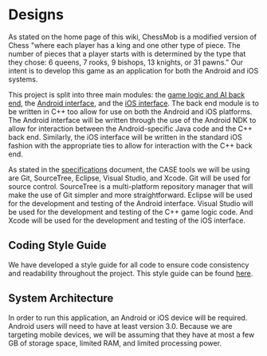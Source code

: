 # Designs #
As stated on the home page of this wiki, ChessMob is a modified version of Chess "where each player has a king and one other type of piece. The number of pieces that a player starts with is determined by the type that they chose: 6 queens, 7 rooks, 9 bishops, 13 knights, or 31 pawns." Our intent is to develop this game as an application for both the Android and iOS systems.

This project is split into three main modules: the [game logic and AI back end](https://bitbucket.org/ataylor13/chess_mob/wiki/Designs/Backend), the [Android interface](https://bitbucket.org/ataylor13/chess_mob/wiki/Designs/Android), and the [iOS interface](https://bitbucket.org/ataylor13/chess_mob/wiki/Designs/iOS). The back end module is to be written in C++ too allow for use on both the Android and iOS platforms. The Android interface will be written through the use of the Android NDK to allow for interaction between the Android-specific Java code and the C++ back end. Similarly, the iOS interface will be written in the standard iOS fashion with the appropriate ties to allow for interaction with the C++ back end.

As stated in the [specifications](https://bitbucket.org/ataylor13/chess_mob/wiki/Specifications) document, the CASE tools we will be using are Git, SourceTree, Eclipse, Visual Studio, and Xcode. Git will be used for source control. SourceTree is a multi-platform repository manager that will make the use of Git simpler and more straightforward. Eclipse will be used for the development and testing of the Android interface. Visual Studio will be used for the development and testing of the C++ game logic code. And Xcode will be used for the development and testing of the iOS interface.

## Coding Style Guide ##
We have developed a style guide for all code to ensure code consistency and readability throughout the project. This style guide can be found [here](https://bitbucket.org/ataylor13/chess_mob/wiki/Style%20Guide).

## System Architecture ##
In order to run this application, an Android or iOS device will be required. Android users will need to have at least version 3.0. Because we are targeting mobile devices, we will be assuming that they have at most a few GB of storage space, limited RAM, and limited processing power.